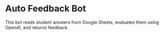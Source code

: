 # Auto Feedback Bot

This bot reads student answers from Google Sheets, evaluates them using OpenAI, and returns feedback.